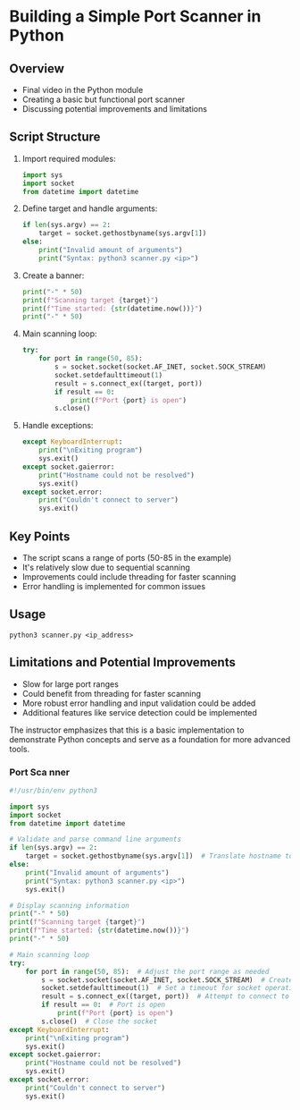 # Building a Simple Port Scanner in Python

## Overview

- Final video in the Python module
- Creating a basic but functional port scanner
- Discussing potential improvements and limitations

## Script Structure

1. Import required modules:

   ```python
   import sys
   import socket
   from datetime import datetime
   ```

2. Define target and handle arguments:

   ```python
   if len(sys.argv) == 2:
       target = socket.gethostbyname(sys.argv[1])
   else:
       print("Invalid amount of arguments")
       print("Syntax: python3 scanner.py <ip>")
   ```

3. Create a banner:

   ```python
   print("-" * 50)
   print(f"Scanning target {target}")
   print(f"Time started: {str(datetime.now())}")
   print("-" * 50)
   ```

4. Main scanning loop:

   ```python
   try:
       for port in range(50, 85):
           s = socket.socket(socket.AF_INET, socket.SOCK_STREAM)
           socket.setdefaulttimeout(1)
           result = s.connect_ex((target, port))
           if result == 0:
               print(f"Port {port} is open")
           s.close()
   ```

5. Handle exceptions:
   ```python
   except KeyboardInterrupt:
       print("\nExiting program")
       sys.exit()
   except socket.gaierror:
       print("Hostname could not be resolved")
       sys.exit()
   except socket.error:
       print("Couldn't connect to server")
       sys.exit()
   ```

## Key Points

- The script scans a range of ports (50-85 in the example)
- It's relatively slow due to sequential scanning
- Improvements could include threading for faster scanning
- Error handling is implemented for common issues

## Usage

```
python3 scanner.py <ip_address>
```

## Limitations and Potential Improvements

- Slow for large port ranges
- Could benefit from threading for faster scanning
- More robust error handling and input validation could be added
- Additional features like service detection could be implemented

The instructor emphasizes that this is a basic implementation to demonstrate Python concepts and serve as a foundation for more advanced tools.

### Port Sca nner

```python
#!/usr/bin/env python3

import sys
import socket
from datetime import datetime

# Validate and parse command line arguments
if len(sys.argv) == 2:
    target = socket.gethostbyname(sys.argv[1])  # Translate hostname to IPv4
else:
    print("Invalid amount of arguments")
    print("Syntax: python3 scanner.py <ip>")
    sys.exit()

# Display scanning information
print("-" * 50)
print(f"Scanning target {target}")
print(f"Time started: {str(datetime.now())}")
print("-" * 50)

# Main scanning loop
try:
    for port in range(50, 85):  # Adjust the port range as needed
        s = socket.socket(socket.AF_INET, socket.SOCK_STREAM)  # Create a socket
        socket.setdefaulttimeout(1)  # Set a timeout for socket operations
        result = s.connect_ex((target, port))  # Attempt to connect to the port
        if result == 0:  # Port is open
            print(f"Port {port} is open")
        s.close()  # Close the socket
except KeyboardInterrupt:
    print("\nExiting program")
    sys.exit()
except socket.gaierror:
    print("Hostname could not be resolved")
    sys.exit()
except socket.error:
    print("Couldn't connect to server")
    sys.exit()
```
